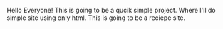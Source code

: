 Hello Everyone! 
This is going to be a qucik simple project. Where I'll do simple site
using only html. This is going to be a reciepe site.
